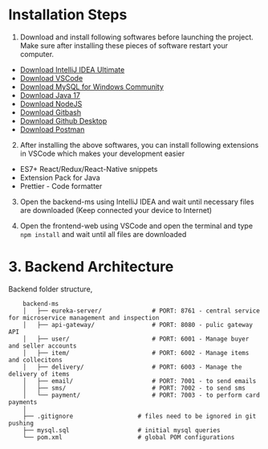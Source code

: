 # Installation Steps
1. Download and install following softwares before launching the project. Make sure after installing these pieces of software restart your computer.
* [Download IntelliJ IDEA Ultimate](https://www.jetbrains.com/idea/download/#section=windows)
* [Download VSCode](https://code.visualstudio.com/download)
* [Download MySQL for Windows Community](https://dev.mysql.com/downloads/installer/)
* [Download Java 17](https://www.oracle.com/java/technologies/javase/jdk17-archive-downloads.html)
* [Download NodeJS](https://nodejs.org/en/download/)
* [Download Gitbash](https://git-scm.com/downloads)
* [Download Github Desktop](https://desktop.github.com/)
* [Download Postman](https://www.postman.com/downloads/)

2. After installing the above softwares, you can install following extensions in VSCode which makes your development easier
* ES7+ React/Redux/React-Native snippets
* Extension Pack for Java
* Prettier - Code formatter

3. Open the backend-ms using IntelliJ IDEA and wait until necessary files are downloaded (Keep connected your device to Internet)

4. Open the frontend-web using VSCode and open the terminal and type `npm install` and wait until all files are downloaded

# 3. Backend Architecture

Backend folder structure,
```
    backend-ms
    │   ├── eureka-server/              # PORT: 8761 - central service for microservice management and inspection
    │   ├── api-gateway/                # PORT: 8080 - pulic gateway API
    │   ├── user/                       # PORT: 6001 - Manage buyer and seller accounts
    │   ├── item/                       # PORT: 6002 - Manage items and collecitons
    │   ├── delivery/                   # PORT: 6003 - Manage the delivery of items
    │   ├── email/                      # PORT: 7001 - to send emails
    │   ├── sms/                        # PORT: 7002 - to send sms
    │   └── payment/                    # PORT: 7003 - to perform card payments
    │
    ├── .gitignore                  # files need to be ignored in git pushing
    ├── mysql.sql                   # initial mysql queries
    └── pom.xml                     # global POM configurations
```